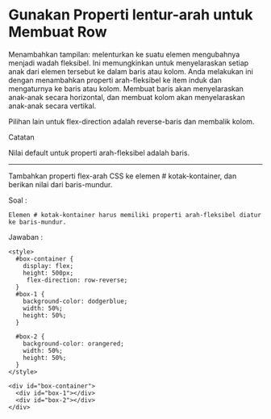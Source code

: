 # Gunakan Properti lentur-arah untuk Membuat Row

Menambahkan tampilan: melenturkan ke suatu elemen mengubahnya menjadi wadah fleksibel. Ini memungkinkan untuk menyelaraskan setiap anak dari elemen tersebut ke dalam baris atau kolom. Anda melakukan ini dengan menambahkan properti arah-fleksibel ke item induk dan mengaturnya ke baris atau kolom. Membuat baris akan menyelaraskan anak-anak secara horizontal, dan membuat kolom akan menyelaraskan anak-anak secara vertikal.

Pilihan lain untuk flex-direction adalah reverse-baris dan membalik kolom.

Catatan

Nilai default untuk properti arah-fleksibel adalah baris.

---

Tambahkan properti flex-arah CSS ke elemen \# kotak-kontainer, dan berikan nilai dari baris-mundur.

Soal :

```
Elemen # kotak-kontainer harus memiliki properti arah-fleksibel diatur ke baris-mundur.
```

Jawaban :

```
<style>
  #box-container {
    display: flex;
    height: 500px;
     flex-direction: row-reverse;
  }
  #box-1 {
    background-color: dodgerblue;
    width: 50%;
    height: 50%;
  }

  #box-2 {
    background-color: orangered;
    width: 50%;
    height: 50%;
  }
</style>

<div id="box-container">
  <div id="box-1"></div>
  <div id="box-2"></div>
</div>
```



